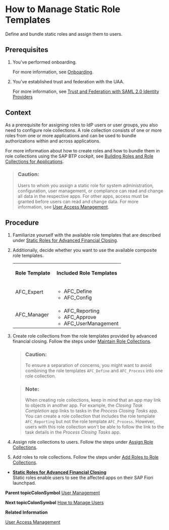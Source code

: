 <!-- loio0cca34d98080443b8ce7294e9b4977b4 -->

# How to Manage Static Role Templates

Define and bundle static roles and assign them to users.



<a name="loio0cca34d98080443b8ce7294e9b4977b4__prereq_gq2_n3n_sjb"/>

## Prerequisites

1.  You've performed onboarding.

    For more information, see [Onboarding](../Onboarding/Onboarding_1987953.md).

2.  You've established trust and federation with the UAA.

    For more information, see [Trust and Federation with SAML 2.0 Identity Providers](https://help.sap.com/viewer/65de2977205c403bbc107264b8eccf4b/Cloud/en-US/cb1bc8f1bd5c482e891063960d7acd78.html)




<a name="loio0cca34d98080443b8ce7294e9b4977b4__context_lxm_n3n_sjb"/>

## Context

As a prerequisite for assigning roles to IdP users or user groups, you also need to configure role collections. A role collection consists of one or more roles from one or more applications and can be used to bundle authorizations within and across applications.

For more information about how to create roles and how to bundle them in role collections using the SAP BTP cockpit, see [Building Roles and Role Collections for Applications](https://help.sap.com/viewer/65de2977205c403bbc107264b8eccf4b/Cloud/en-US/eaa6a26291914b348e875a00b6beb729.html).

> ### Caution:  
> Users to whom you assign a static role for system administration, configuration, user management, or compliance can read and change all data in the respective apps. For other apps, access must be granted before users can read and change data. For more information, see [User Access Management](User_Access_Management_6fa5e4e.md).



<a name="loio0cca34d98080443b8ce7294e9b4977b4__steps_uj3_43n_sjb"/>

## Procedure

1.  Familiarize yourself with the available role templates that are described under [Static Roles for Advanced Financial Closing](Static_Roles_for_Advanced_Financial_Closing_b92a241.md).

2.  Additionally, decide whether you want to use the available composite role templates.


    <table>
    <tr>
    <th>

    Role Template


    
    </th>
    <th>

    Included Role Templates


    
    </th>
    </tr>
    <tr>
    <td>

    AFC\_Expert


    
    </td>
    <td>

    -   AFC\_Define
    -   AFC\_Config

    
    </td>
    </tr>
    <tr>
    <td>

    AFC\_Manager


    
    </td>
    <td>

    -   AFC\_Reporting
    -   AFC\_Approve
    -   AFC\_UserManagement

    
    </td>
    </tr>
    </table>
    
3.  Create role collections from the role templates provided by advanced financial closing. Follow the steps under [Maintain Role Collections](https://help.sap.com/viewer/65de2977205c403bbc107264b8eccf4b/Cloud/en-US/d5f1612d8230448bb6c02a7d9c8ac0d1.html).

    > ### Caution:  
    > To ensure a separation of concerns, you might want to avoid combining the role templates `AFC_Define` and `AFC_Process` into one role collection.

    > ### Note:  
    > When creating role collections, keep in mind that an app may link to objects in another app. For example, the *Closing Task Completion* app links to tasks in the *Process Closing Tasks* app. You can create a role collection that includes the role template `AFC_Reporting` but not the role template `AFC_Process`. However, users with this role collection won't be able to follow the link to the task details in the *Process Closing Tasks* app.

4.  Assign role collections to users. Follow the steps under [Assign Role Collections](https://help.sap.com/viewer/65de2977205c403bbc107264b8eccf4b/Cloud/en-US/9e1bf57130ef466e8017eab298b40e5e.html).

5.  Add roles to role collections. Follow the steps under [Add Roles to Role Collections](https://help.sap.com/viewer/65de2977205c403bbc107264b8eccf4b/Cloud/en-US/7596a0bdab4649ac8a6f6721dc72db19.html).


-   **[Static Roles for Advanced Financial Closing](Static_Roles_for_Advanced_Financial_Closing_b92a241.md "Static roles enable users to see the affected apps on their SAP Fiori
		launchpad.")**  
Static roles enable users to see the affected apps on their SAP Fiori launchpad.

**Parent topicColonSymbol** [User Management](User_Management_ae7fa30.md "")

**Next topicColonSymbol** [How to Manage Users](How_to_Manage_Users_c338b30.md "Upload new users to SAP S/4HANA Cloud for advanced financial closing and update certain user attributes.")

**Related Information**  


[User Access Management](User_Access_Management_6fa5e4e.md "You can control and grant access to task list templates, task lists, and tasks in SAP S/4HANA Cloud for advanced financial closing. By default, users don't have access to these objects.")

